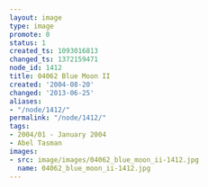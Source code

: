 ```yaml
---
layout: image
type: image
promote: 0
status: 1
created_ts: 1093016813
changed_ts: 1372159471
node_id: 1412
title: 04062 Blue Moon II
created: '2004-08-20'
changed: '2013-06-25'
aliases:
- "/node/1412/"
permalink: "/node/1412/"
tags:
- 2004/01 - January 2004
- Abel Tasman
images:
- src: image/images/04062_blue_moon_ii-1412.jpg
  name: 04062_blue_moon_ii-1412.jpg
---
```


